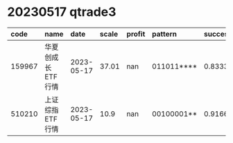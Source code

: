 
# 20230517 qtrade3
 | code | name | date | scale | profit | pattern | success_rate | success_cnt | fund_cnt | 
 | :----- | :----- | :----- | :----- | :----- | :----- | :----- | :----- | :----- | 
 | 159967 | 华夏创成长ETF行情 | 2023-05-17 | 37.01 | nan | 011011**** | 0.8333333333333334 | 15 | 18 | 
 | 510210 | 上证综指ETF行情 | 2023-05-17 | 10.9 | nan | 00100001** | 0.9166666666666666 | 11 | 12 | 
